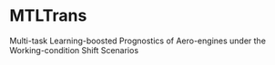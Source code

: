 # MTLTrans
Multi-task Learning-boosted Prognostics of Aero-engines under the Working-condition Shift Scenarios
